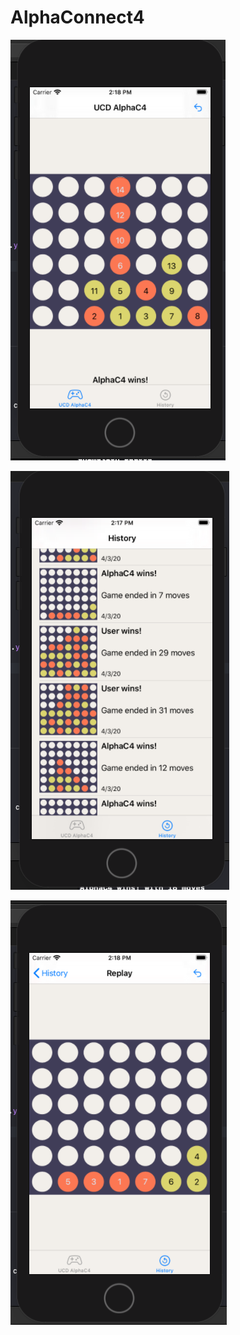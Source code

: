 # AlphaConnect4

![Alt text](Screenshots/Screenshot1.png?raw=true "View1")


![Alt text](Screenshots/Screenshot2.png?raw=true "View2")


![Alt text](Screenshots/Screenshot3.png?raw=true "View3")
